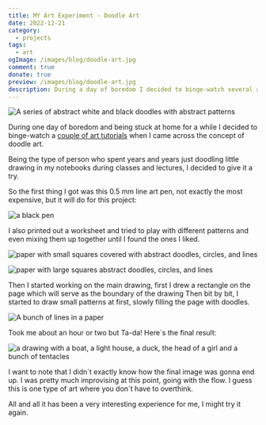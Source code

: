 ```yaml
---
title: MY Art Experiment - Doodle Art
date: 2022-12-21
category:
  - projects
tags:
  - art
ogImage: /images/blog/doodle-art.jpg
comment: true
donate: true
preview: /images/blog/doodle-art.jpg
description: During a day of boredom I decided to binge-watch several art tutorials and decided to take a shot at doodle art, here´s the full result of such a project.
---
```

![A series of abstract white and black doodles with abstract patterns](/images/blog/doodle-art.jpg "One of my drawings that came out of this experiment.")


During one day of boredom and being stuck at home for a while I decided to binge-watch a [couple of art tutorials](https://www.youtube.com/watch?v=opBiBfbwgzA) when I came across the concept of doodle art.

Being the type of person who spent years and years just doodling little drawing in my notebooks during classes and lectures, I decided to give it a try.

So the first thing I got was this 0.5 mm line art pen, not exactly the most expensive, but it will do for this project:


![a black pen](/images/2022/blackpen.jpg#medium)

I also printed out a worksheet and tried to play with different patterns and even mixing them up together until I found the ones I liked.


![paper with small squares covered with abstract doodles, circles, and lines](/images/2022/doodleexcersice.jpg#original)


![paper with large squares abstract doodles, circles, and lines](/images/2022/doodleexcersise2.jpg#original)

Then I started working on the main drawing, first I drew a rectangle on the page which will serve as the boundary of the drawing Then bit by bit, I started to draw small patterns at first, slowly filling the page with doodles.

![A bunch of lines in a paper](/images/2022/doodledraft.jpg#center)

Took me about an hour or two but Ta-da! Here´s the final result:


![a drawing with a boat, a light house, a duck, the head of a girl and a bunch of tentacles](/images/2022/doodleabastractfinished.jpg)

I want to note that I didn´t exactly know how the final image was gonna end up. I was pretty much improvising at this point, going with the flow. I guess this is one type of art where you don´t have to overthink.

All and all it has been a very interesting experience for me, I might try it again.
